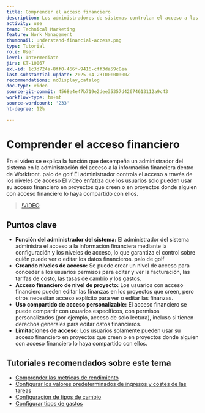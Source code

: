 ```yaml
---
title: Comprender el acceso financiero
description: Los administradores de sistemas controlan el acceso a los datos financieros mediante permisos personalizables, lo que garantiza una administración segura, supervisión a nivel de proyecto y opciones de uso compartido adaptadas para la visibilidad financiera.
activity: use
team: Technical Marketing
feature: Work Management
thumbnail: understand-financial-access.png
type: Tutorial
role: User
level: Intermediate
jira: KT-10067
exl-id: 1c3d724a-8ff0-466f-9416-cff3da59c8ea
last-substantial-update: 2025-04-23T00:00:00Z
recommendations: noDisplay,catalog
doc-type: video
source-git-commit: 4568e4e47b719e2dee35357d42674613112a9c43
workflow-type: tm+mt
source-wordcount: '233'
ht-degree: 12%

---
```


# Comprender el acceso financiero

En el vídeo se explica la función que desempeña un administrador del sistema en la administración del acceso a la información financiera dentro de Workfront. palo de golf El administrador controla el acceso a través de los niveles de acceso&#x200B;
El vídeo enfatiza que los usuarios solo pueden usar su acceso financiero en proyectos que creen o en proyectos donde alguien con acceso financiero lo haya compartido con ellos.

>[!VIDEO](https://video.tv.adobe.com/v/3457731/?quality=12&learn=on&enablevpops)

## Puntos clave

* **Función del administrador del sistema:** El administrador del sistema administra el acceso a la información financiera mediante la configuración y los niveles de acceso, lo que garantiza el control sobre quién puede ver o editar los datos financieros. palo de golf
* **Creando niveles de acceso:** Se puede crear un nivel de acceso para conceder a los usuarios permisos para editar y ver la facturación, las tarifas de costo, las tasas de cambio y los gastos.
* **Acceso financiero de nivel de proyecto:** Los usuarios con acceso financiero pueden editar las finanzas en los proyectos que creen, pero otros necesitan acceso explícito para ver o editar las finanzas.
* **Uso compartido de acceso personalizable:** El acceso financiero se puede compartir con usuarios específicos, con permisos personalizados (por ejemplo, acceso de solo lectura), incluso si tienen derechos generales para editar datos financieros.
* **Limitaciones de acceso:** Los usuarios solamente pueden usar su acceso financiero en proyectos que creen o en proyectos donde alguien con acceso financiero lo haya compartido con ellos.


## Tutoriales recomendados sobre este tema

* [Comprender las métricas de rendimiento](/help/manage-work/project-finances/understand-performance-metrics.md)
* [Configurar los valores predeterminados de ingresos y costes de las tareas](/help/manage-work/project-finances/set-up-task-revenue-and-cost-defaults.md)
* [Configuración de tipos de cambio](/help/manage-work/project-finances/set-up-exchange-rates.md)
* [Configurar tipos de gastos](/help/manage-work/project-finances/set-up-expense-types.md)
